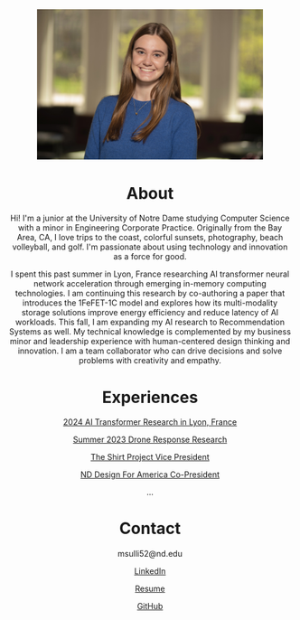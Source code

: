 
<div align="center">
  
  <img src="MollySullivanHeadshot.jpg" alt="Molly Sullivan" width="400"/>

  <h1>About</h1>

  <p>Hi! I'm a junior at the University of Notre Dame studying Computer Science with a minor in Engineering Corporate Practice. Originally from the Bay Area, CA, I love trips to the coast, colorful sunsets, photography, beach volleyball, and golf. I'm passionate about using technology and innovation as a force for good.</p>

  <p>I spent this past summer in Lyon, France researching AI transformer neural network acceleration through emerging in-memory computing technologies. I am continuing this research by co-authoring a paper that introduces the 1FeFET-1C model and explores how its multi-modality storage solutions improve energy efficiency and reduce latency of AI workloads. This fall, I am expanding my AI research to Recommendation Systems as well. My technical knowledge is complemented by my business minor and leadership experience with human-centered design thinking and innovation. I am a team collaborator who can drive decisions and solve problems with creativity and empathy.</p>

  <h1>Experiences</h1>
  <p><a href="https://www.linkedin.com/posts/molly-sullivan-nd_this-summer-i-had-the-incredible-opportunity-activity-7242912468702781440-iCt3?utm_source=share&utm_medium=member_desktop">2024 AI Transformer Research in Lyon, France</a></p>
  <p><a href="https://www.linkedin.com/feed/update/urn:li:activity:7092565379205492736/">Summer 2023 Drone Response Research</a></p>
  <p><a href="https://theshirt.nd.edu/">The Shirt Project Vice President</a></p>
  <p><a href="https://www.designforamerica.org/">ND Design For America Co-President</a></p>
  <p>...</p>


  <h1>Contact</h1>
  <p>msulli52@nd.edu</p>
  <p><a href="https://www.linkedin.com/in/molly-sullivan-nd/">LinkedIn</a></p>
  <p><a href="https://drive.google.com/file/d/1XxmLkWRZC724CebOtuBex3eOh8BkGRbR/view?usp=sharing">Resume</a></p>
  <p><a href="https://github.com/msulli52">GitHub</a></p>

</div>
